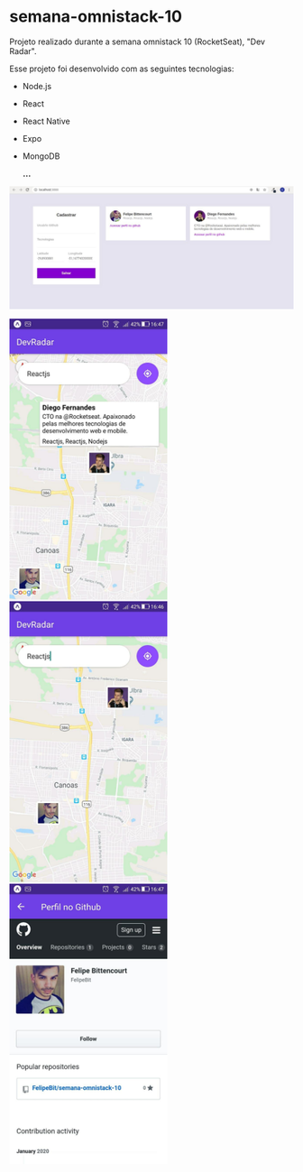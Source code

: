 # semana-omnistack-10
Projeto realizado durante a semana omnistack 10 (RocketSeat),  "Dev Radar".

Esse projeto foi desenvolvido com as seguintes tecnologias:

* Node.js
* React
* React Native
* Expo
* MongoDB


  <strong>...</strong>
  

![web app image](https://github.com/FelipeBit/semana-omnistack-10/blob/master/mobile/assets/img1.jpg)

<div>
<img src="https://github.com/FelipeBit/semana-omnistack-10/blob/master/mobile/assets/img2.jpg" alt="mobile app screenshot" width="280"/>
<img src="https://github.com/FelipeBit/semana-omnistack-10/blob/master/mobile/assets/img4.jpg" alt="mobile app screenshot" width="280"/>
<img src="https://github.com/FelipeBit/semana-omnistack-10/blob/master/mobile/assets/img3.jpg" alt="mobile app screenshot" width="280"/>
</div>
